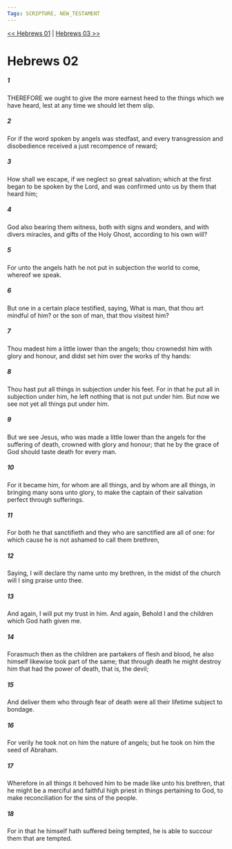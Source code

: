 ```yaml
---
Tags: SCRIPTURE, NEW_TESTAMENT
---
```


[<< Hebrews 01](NEW_TESTAMENT/19_Hebrews/Hebrews_01.md) | [Hebrews 03 >>](NEW_TESTAMENT/19_Hebrews/Hebrews_03.md)

# Hebrews 02

##### 1
 THEREFORE we ought to give the more earnest heed to the things which we have heard, lest at any time we should let them slip.
##### 2
 For if the word spoken by angels was stedfast, and every transgression and disobedience received a just recompence of reward;
##### 3
 How shall we escape, if we neglect so great salvation; which at the first began to be spoken by the Lord, and was confirmed unto us by them that heard him;
##### 4
 God also bearing them witness, both with signs and wonders, and with divers miracles, and gifts of the Holy Ghost, according to his own will?
##### 5
 For unto the angels hath he not put in subjection the world to come, whereof we speak.
##### 6
 But one in a certain place testified, saying, What is man, that thou art mindful of him? or the son of man, that thou visitest him?
##### 7
 Thou madest him a little lower than the angels; thou crownedst him with glory and honour, and didst set him over the works of thy hands:
##### 8
 Thou hast put all things in subjection under his feet. For in that he put all in subjection under him, he left nothing that is not put under him. But now we see not yet all things put under him.
##### 9
 But we see Jesus, who was made a little lower than the angels for the suffering of death, crowned with glory and honour; that he by the grace of God should taste death for every man.
##### 10
 For it became him, for whom are all things, and by whom are all things, in bringing many sons unto glory, to make the captain of their salvation perfect through sufferings.
##### 11
 For both he that sanctifieth and they who are sanctified are all of one: for which cause he is not ashamed to call them brethren,
##### 12
 Saying, I will declare thy name unto my brethren, in the midst of the church will I sing praise unto thee.
##### 13
 And again, I will put my trust in him. And again, Behold I and the children which God hath given me.
##### 14
 Forasmuch then as the children are partakers of flesh and blood, he also himself likewise took part of the same; that through death he might destroy him that had the power of death, that is, the devil;
##### 15
 And deliver them who through fear of death were all their lifetime subject to bondage.
##### 16
 For verily he took not on him the nature of angels; but he took on him the seed of Abraham.
##### 17
 Wherefore in all things it behoved him to be made like unto his brethren, that he might be a merciful and faithful high priest in things pertaining to God, to make reconciliation for the sins of the people.
##### 18
 For in that he himself hath suffered being tempted, he is able to succour them that are tempted.
